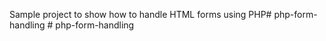 Sample project to show how to handle HTML forms using PHP#   p h p - f o r m - h a n d l i n g  
 #   p h p - f o r m - h a n d l i n g  
 